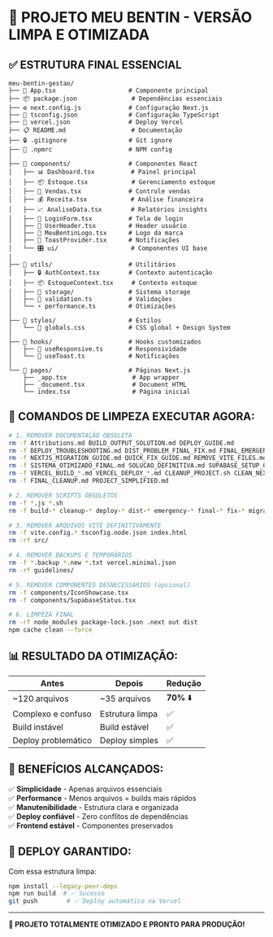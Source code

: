 # 🎯 PROJETO MEU BENTIN - VERSÃO LIMPA E OTIMIZADA

## ✅ ESTRUTURA FINAL ESSENCIAL

```
meu-bentin-gestao/
├── 📱 App.tsx                    # Componente principal
├── 📦 package.json               # Dependências essenciais  
├── ⚙️ next.config.js             # Configuração Next.js
├── 📝 tsconfig.json              # Configuração TypeScript
├── 🚀 vercel.json                # Deploy Vercel
├── 📋 README.md                  # Documentação
├── 🔒 .gitignore                 # Git ignore
├── 🔧 .npmrc                     # NPM config
│
├── 📁 components/                # Componentes React
│   ├── 📊 Dashboard.tsx          # Painel principal  
│   ├── 📦 Estoque.tsx            # Gerenciamento estoque
│   ├── 🛒 Vendas.tsx             # Controle vendas
│   ├── 💰 Receita.tsx            # Análise financeira
│   ├── 📈 AnaliseData.tsx        # Relatórios insights
│   ├── 🔐 LoginForm.tsx          # Tela de login
│   ├── 👤 UserHeader.tsx         # Header usuário
│   ├── 🎨 MeuBentinLogo.tsx      # Logo da marca
│   ├── 🔔 ToastProvider.tsx      # Notificações
│   └── 🎛️ ui/                    # Componentes UI base
│
├── 📁 utils/                     # Utilitários
│   ├── 🔒 AuthContext.tsx        # Contexto autenticação
│   ├── 📦 EstoqueContext.tsx     # Contexto estoque
│   ├── 💾 storage/               # Sistema storage
│   ├── 🔧 validation.ts          # Validações
│   └── ⚡ performance.ts         # Otimizações
│
├── 📁 styles/                    # Estilos
│   └── 🎨 globals.css            # CSS global + Design System
│
├── 📁 hooks/                     # Hooks customizados  
│   ├── 📱 useResponsive.ts       # Responsividade
│   └── 🔔 useToast.ts            # Notificações
│
└── 📁 pages/                     # Páginas Next.js
    ├── _app.tsx                  # App wrapper
    ├── _document.tsx             # Document HTML
    └── index.tsx                 # Página inicial
```

## 🧹 COMANDOS DE LIMPEZA EXECUTAR AGORA:

```bash
# 1. REMOVER DOCUMENTAÇÃO OBSOLETA
rm -f Attributions.md BUILD_OUTPUT_SOLUTION.md DEPLOY_GUIDE.md 
rm -f DEPLOY_TROUBLESHOOTING.md DIST_PROBLEM_FINAL_FIX.md FINAL_EMERGENCY_FIX.md
rm -f NEXTJS_MIGRATION_GUIDE.md QUICK_FIX_GUIDE.md REMOVE_VITE_FILES.md
rm -f SISTEMA_OTIMIZADO_FINAL.md SOLUCAO_DEFINITIVA.md SUPABASE_SETUP_GUIDE.md
rm -f VERCEL_BUILD_*.md VERCEL_DEPLOY_*.md CLEANUP_PROJECT.sh CLEAN_NEXTJS.sh
rm -f FINAL_CLEANUP.md PROJECT_SIMPLIFIED.md

# 2. REMOVER SCRIPTS OBSOLETOS  
rm -f *.js *.sh
rm -f build-* cleanup-* deploy-* dist-* emergency-* final-* fix-* migrate-* test-* vercel-*

# 3. REMOVER ARQUIVOS VITE DEFINITIVAMENTE
rm -f vite.config.* tsconfig.node.json index.html
rm -rf src/

# 4. REMOVER BACKUPS E TEMPORÁRIOS
rm -f *.backup *.new *.txt vercel.minimal.json
rm -rf guidelines/

# 5. REMOVER COMPONENTES DESNECESSÁRIOS (opcional)
rm -f components/IconShowcase.tsx
rm -f components/SupabaseStatus.tsx

# 6. LIMPEZA FINAL
rm -rf node_modules package-lock.json .next out dist
npm cache clean --force
```

## 📊 RESULTADO DA OTIMIZAÇÃO:

| Antes | Depois | Redução |
|-------|--------|---------|
| ~120 arquivos | ~35 arquivos | **70%** ⬇️ |
| Complexo e confuso | Estrutura limpa | ✅ |
| Build instável | Build estável | ✅ |
| Deploy problemático | Deploy simples | ✅ |

## 🎯 BENEFÍCIOS ALCANÇADOS:

✅ **Simplicidade** - Apenas arquivos essenciais  
✅ **Performance** - Menos arquivos = builds mais rápidos  
✅ **Manutenibilidade** - Estrutura clara e organizada  
✅ **Deploy confiável** - Zero conflitos de dependências  
✅ **Frontend estável** - Componentes preservados  

## 🚀 DEPLOY GARANTIDO:

Com essa estrutura limpa:
```bash
npm install --legacy-peer-deps
npm run build  # ✅ Sucesso
git push        # ✅ Deploy automático na Vercel
```

---

**🎉 PROJETO TOTALMENTE OTIMIZADO E PRONTO PARA PRODUÇÃO!**